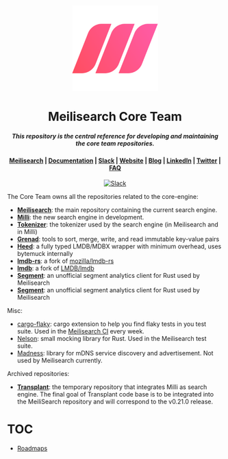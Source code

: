 <p align="center">
  <img src="https://raw.githubusercontent.com/meilisearch/integration-guides/main/assets/logos/logo.svg" alt="Meilisearch logo" width="200" height="200" />
</p>

<h1 align="center">Meilisearch Core Team</h1>
<h5 align="center">This repository is the central reference for developing and maintaining the core team repositories.</h5>

<h4 align="center">
  <a href="https://github.com/meilisearch/meilisearch">Meilisearch</a> |
  <a href="https://docs.meilisearch.com">Documentation</a> |
  <a href="https://slack.meilisearch.com">Slack</a> |
  <a href="https://www.meilisearch.com">Website</a> |
  <a href="https://blog.meilisearch.com">Blog</a> |
  <a href="https://fr.linkedin.com/company/meilisearch">LinkedIn</a> |
  <a href="https://twitter.com/meilisearch">Twitter</a> |
  <a href="https://docs.meilisearch.com/faq/">FAQ</a>
</h4>

<p align="center">
  <a href="https://slack.meilisearch.com"><img src="https://img.shields.io/badge/slack-Meilisearch-blue.svg?logo=slack" alt="Slack"></a>
</p>

The Core Team owns all the repositories related to the core-engine:
- [**Meilisearch**](https://github.com/meilisearch/meilisearch): the main repository containing the current search engine.
- [**Milli**](https://github.com/meilisearch/milli): the new search engine in development.
- [**Tokenizer**](https://github.com/meilisearch/tokenizer/): the tokenizer used by the search engine (in Meilisearch and in Milli)
- [**Grenad**](https://github.com/meilisearch/grenad): tools to sort, merge, write, and read immutable key-value pairs
- [**Heed**](https://github.com/meilisearch/heed): a fully typed LMDB/MDBX wrapper with minimum overhead, uses bytemuck internally
- [**lmdb-rs**](https://github.com/meilisearch/lmdb-rs/): a fork of [mozilla/lmdb-rs](https://github.com/mozilla/lmdb-rs)
- [**lmdb**](https://github.com/meilisearch/lmdb): a fork of [LMDB/lmdb](https://github.com/LMDB/lmdb)
- [**Segment**](https://github.com/meilisearch/segment): an unofficial segment analytics client for Rust used by Meilisearch
- [**Segment**](https://github.com/meilisearch/segment): an unofficial segment analytics client for Rust used by Meilisearch

Misc:
- [cargo-flaky](https://github.com/meilisearch/cargo-flaky): cargo extension to help you find flaky tests in you test suite. Used in the [Meilisearch CI](https://github.com/meilisearch/meilisearch/actions/workflows/flaky.yml) every week.
- [Nelson](https://github.com/meilisearch/nelson/): small mocking library for Rust. Used in the Meilisearch test suite.
- [Madness](https://github.com/meilisearch/madness): library for mDNS service discovery and advertisement. Not used by Meilisearch currently.

Archived repositories:
- [**Transplant**](https://github.com/meilisearch/transplant): the temporary repository that integrates Milli as search engine. The final goal of Transplant code base is to be integrated into the MeiliSearch repository and will correspond to the v0.21.0 release.

# TOC

- [Roadmaps](./roadmaps)

